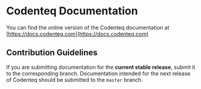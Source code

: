 # Codenteq Documentation

You can find the online version of the Codenteq documentation at [https://docs.codenteq.com](https://docs.codenteq.com)

## Contribution Guidelines

If you are submitting documentation for the **current stable release**, submit it to the corresponding branch. Documentation intended for the next release of Codenteq should be submitted to the `master` branch.